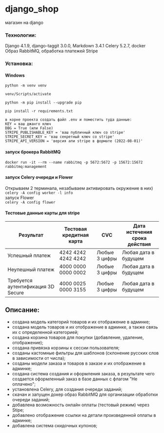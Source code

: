 # django_shop
магазин на django

### Технологии: 
Django 4.1.9, django-taggit 3.0.0, Markdown 3.4.1
Celery 5.2.7, docker Образ RabbitMQ, обработка платежей Stripe 


### Установка: 
#### Windows
`python -m venv venv`

`venv/Scripts/activate`

`python -m pip install --upgrade pip`

`pip install -r requirements.txt`

`в корне проекта создать файл .env и поместить туда данные:`  
`KEY = ваш джанго ключ`  
`DBG = True (или False)`  
`STRIPE_PUBLISHABLE_KEY = 'ваш публичный ключ со stripe'`  
`STRIPE_SECRET_KEY = 'ваш секретный ключ со stripe'`  
`STRIPE_API_VERSION = 'версия апи stripe в формате (2022-08-01)'`  

#### запуск брокера RabbitMQ
`docker run -it --rm --name rabbitmq -p 5672:5672 -p 15672:15672 rabbitmq:management`  

#### запуск Celery очереди и Flower
Открываем 2 терминала, незабываем активировать окружение в них)    
`celery -A config worker -l info`  
запуск Flower  
`celery -A config flower`  


#### Тестовые данные карты для stripe  
|Результат     | Тестовая кредитная карта |  CVC                | Дата истечения срока действия  |  
------------- |--------------------------| ------------------- |--------------------------------|  
|Успешный платеж  | 4242 4242 4242 4242             |  Любые 3 цифры   |   Любая дата в будущем  |
|Неупешный платеж  | 4000 0000 0000 0002             |  Любые 3 цифры   |   Любая дата в будущем  |
|Требуется аутентификация 3D Secure  | 4000 0025 0000 3155             |  Любые 3 цифры   |   Любая дата в будущем  |

## Описание: 
- создана модель категорий товаров и их отображение в админке;  
- создана модель товаров и их отображение в админке, а также связь их с 
определенной категорией;  
- создана корзина товаров для покупки (добавление, удаление, отображение);  
- создана привязка корзины к сессии пользователя;  
- созданы кастомные фильтры для шаблонов (склонение русских слов в зависимости 
от числа);  
- созданы модели заказа и товаров в заказе и их отображение в админке;  
- создана система создания и оформления заказа, в результате чего создается 
оформленный заказ в базе данных с флагом "Не оплачено";  
- установлена Celery, для создания очереди заданий;  
- скачан и запущен докер образ RabbitMQ для организации обработки очереди заданий;  
- добавлена возможность онлайн оплаты (тестовый режим) через Stipe;  
- добавлено отображение ссылки на детали произведенной оплаты в админке;  
- добавлена система скидочных купонов;  